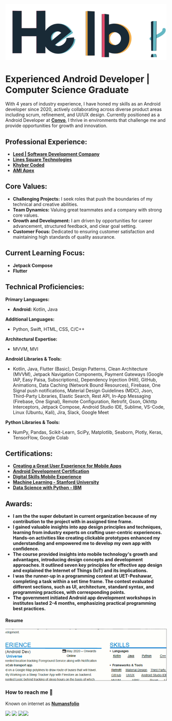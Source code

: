 ![**Hello there**](https://github.com/iNuman/GitHubStats/blob/master/hello.gif "Header")

# Experienced Android Developer | Computer Science Graduate

With 4 years of industry experience, I have honed my skills as an Android developer since 2020, actively collaborating across diverse product areas including scrum, refinement, and UI/UX design. Currently positioned as a Android Developer at **[Convo](https://www.convo.com)**, I thrive in environments that challenge me and provide opportunities for growth and innovation.

## Professional Experience:
- **[Leed | Software Development Company](https://www.leeddev.io/)**
- **[Lines Square Technologies](https://linesquaretech.com/)**
- **[Khyber Coded](http://khybercoded.com/)**
- **[AMI Apex](http://amiapex.com/)**

## Core Values:
- **Challenging Projects:** I seek roles that push the boundaries of my technical and creative abilities.
- **Team Dynamics:** Valuing great teammates and a company with strong core values.
- **Growth and Development:** I am driven by opportunities for career advancement, structured feedback, and clear goal setting.
- **Customer Focus:** Dedicated to ensuring customer satisfaction and maintaining high standards of quality assurance.

## Current Learning Focus:
- **Jetpack Compose**
- **Flutter**

## Technical Proficiencies:

**Primary Languages:**
- **Android:** Kotlin, Java

**Additional Languages:**
- Python, Swift, HTML, CSS, C/C++

**Architectural Expertise:**
- MVVM, MVI

**Android Libraries & Tools:**
- Kotlin, Java, Flutter (Basic), Design Patterns, Clean Architecture (MVVM), Jetpack Navigation Components, Payment Gateways (Google IAP, Easy Paisa, Subscriptions), Dependency Injection (Hilt), GitHub, Animations, Data Caching (Network Bound Resources), Firebase, One Signal push notifications, Material Design Guidelines (MDC), Json, Third-Party Libraries, Elastic Search, Rest API, In-App Messaging (Firebase, One Signal), Remote Configuration, Retrofit, Gson, Okhttp Interceptors, Jetpack Compose, Android Studio IDE, Sublime, VS-Code, Linux (Ubuntu, Kali), Jira, Slack, Google Meet

**Python Libraries & Tools:**
- NumPy, Pandas, Scikit-Learn, SciPy, Matplotlib, Seaborn, Plotly, Keras, TensorFlow, Google Colab

## Certifications:
- **[Creating a Great User Experience for Mobile Apps](https://www.futurelearn.com/certificates/s1bkwnc)**
- **[Android Development Certification](https://drive.google.com/file/d/1qz5pSGEuwODNzAri3hvRzU-NBV-a9dwQ/view?usp=sharing)**
- **[Digital Skills Mobile Experience](https://www.futurelearn.com/certificates/pj295qs)**
- **[Machine Learning - Stanford University](https://www.coursera.org/learn/machine-learning)**
- **[Data Science with Python - IBM](https://www.coursera.org/professional-certificates/ibm-data-science)**

## Awards:
- **I am the the super debutant in current organization because of my contribution to the project with in assigned time frame.**
- **I gained valuable insights into app design principles and techniques, learning from industry experts on crafting user-centric experiences. Hands-on activities like creating clickable prototypes enhanced my understanding and empowered me to develop my own app with confidence.**
- **The course provided insights into mobile technology's growth and advantages, introducing design concepts and development approaches. It outlined seven key principles for effective app design and explained the Internet of Things (IoT) and its implications.**
- **I was the runner-up in a programming contest at UET-Peshawar, completing a task within a set time frame. The contest evaluated different sections, such as UI, architecture, standard syntax, and programming practices, with corresponding points.**
- **The government initiated Android app development workshops in institutes lasted 2-4 months, emphasizing practical programming best practices.**

#### Resume
[![**Resume**](https://github.com/iNuman/GitHubStats/blob/master/Resume.gif)]([https://drive.google.com/file/d/1TbJPPSRU12RZwwsD_pGJDUm-wwDEMW6W/view?usp=sharing](https://drive.google.com/file/d/1AxU7LbZ6Ari8-JTqbQYxWY248XE-xMar/view))
<!--[![**Resume**](https://github.com/iNuman/GitHubStats/blob/master/Resume.gif)](https://drive.google.com/file/d/1TbJPPSRU12RZwwsD_pGJDUm-wwDEMW6W/view?usp=sharing)-->


### How to reach me 📱
Known on internet as [**Numansfolio**](https://www.numansfolio.ml/) 

[<img target="_blank" src="https://img.icons8.com/cotton/64/000000/whatsapp--v4.png"/>](https://wa.me/923127746663) [<img target="_blank" src="https://img.icons8.com/doodle/64/000000/skype--v1.png"/>](https://join.skype.com/invite/UUZ8rtYW9Z0l) [<img target="_blank" src="https://img.icons8.com/doodle/64/000000/linkedin-circled.png"/>](https://www.linkedin.com/in/-inuman/)[<img target="_blank" src="https://img.icons8.com/doodle/64/000000/instagram.png"/>](https://www.instagram.com/inoumn/)



